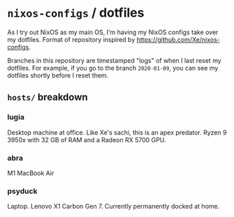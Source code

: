 # `nixos-configs` / dotfiles

As I try out NixOS as my main OS, I'm having my NixOS configs take over my dotfiles. Format of repository inspired by https://github.com/Xe/nixos-configs.

Branches in this repository are timestamped "logs" of when I last reset my dotfiles. For example, if you go to the branch `2020-01-09`, you can see my dotfiles shortly before I reset them.

## `hosts/` breakdown

### lugia

Desktop machine at office. Like Xe's sachi, this is an apex predator. Ryzen 9 3950x with 32 GB of RAM and a Radeon RX 5700 GPU.

### abra

M1 MacBook Air

### psyduck

Laptop. Lenovo X1 Carbon Gen 7. Currently permanently docked at home.
